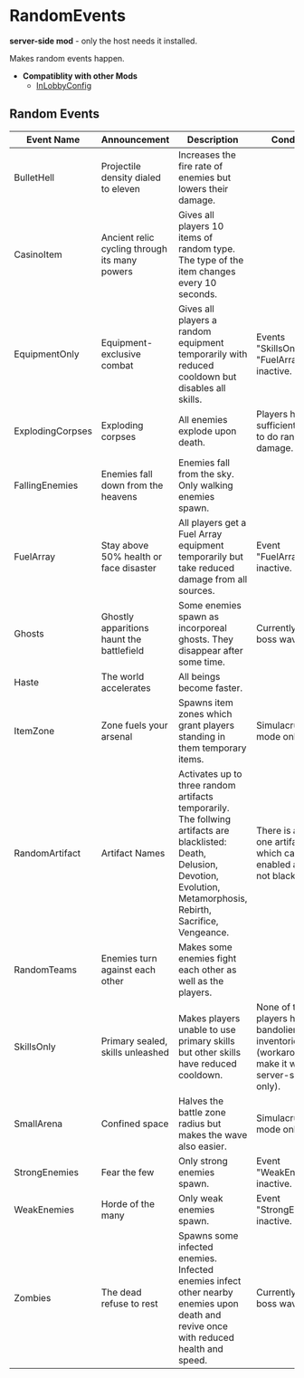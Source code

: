 # RandomEvents

**server-side mod** - only the host needs it installed.

Makes random events happen. 

- **Compatiblity with other Mods**
  - [InLobbyConfig](https://thunderstore.io/package/KingEnderBrine/InLobbyConfig/)

## Random Events

| Event Name | Announcement | Description | Condition |
|------------|--------------|-------------|-----------|
| BulletHell | Projectile density dialed to eleven | Increases the fire rate of enemies but lowers their damage. |  |
| CasinoItem | Ancient relic cycling through its many powers | Gives all players 10 items of random type. The type of the item changes every 10 seconds. |  |
| EquipmentOnly | Equipment-exclusive combat | Gives all players a random equipment temporarily with reduced cooldown but disables all skills. | Events "SkillsOnly", "FuelArray" inactive. |
| ExplodingCorpses | Exploding corpses | All enemies explode upon death. | Players have sufficient means to do ranged damage. |
| FallingEnemies | Enemies fall down from the heavens | Enemies fall from the sky. Only walking enemies spawn. |  |
| FuelArray | Stay above 50% health or face disaster | All players get a Fuel Array equipment temporarily but take reduced damage from all sources. | Event "FuelArray" inactive. |
| Ghosts | Ghostly apparitions haunt the battlefield | Some enemies spawn as incorporeal ghosts. They disappear after some time. | Currently not a boss wave. |
| Haste | The world accelerates | All beings become faster. |  |
| ItemZone | Zone fuels your arsenal | Spawns item zones which grant players standing in them temporary items. | Simulacrum mode only |
| RandomArtifact | Artifact Names | Activates up to three random artifacts temporarily. The follwing artifacts are blacklisted: Death, Delusion, Devotion, Evolution, Metamorphosis, Rebirth, Sacrifice, Vengeance. | There is at least one artifact which can be enabled and is not blacklisted. |
| RandomTeams | Enemies turn against each other | Makes some enemies fight each other as well as the players. |  |
| SkillsOnly | Primary sealed, skills unleashed | Makes players unable to use primary skills but other skills have reduced cooldown. | None of the players have a bandolier in their inventories (workaround to make it work server-side only). |
| SmallArena | Confined space | Halves the battle zone radius but makes the wave also easier. | Simulacrum mode only |
| StrongEnemies | Fear the few | Only strong enemies spawn. | Event "WeakEnemies" inactive. |
| WeakEnemies | Horde of the many | Only weak enemies spawn. | Event "StrongEnemies" inactive. |
| Zombies | The dead refuse to rest | Spawns some infected enemies. Infected enemies infect other nearby enemies upon death and revive once with reduced health and speed. | Currently not a boss wave. |
